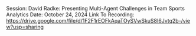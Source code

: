 Session: David Radke: Presenting Multi-Agent Challenges in Team Sports Analytics
Date: October 24, 2024
Link To Recording: https://drive.google.com/file/d/1F2F1rEOFkAqaTOySVwSkuS8I6Jvtq2b-/view?usp=sharing

